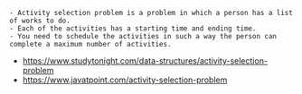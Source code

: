 ```
- Activity selection problem is a problem in which a person has a list of works to do.
- Each of the activities has a starting time and ending time. 
- You need to schedule the activities in such a way the person can complete a maximum number of activities.
```
- https://www.studytonight.com/data-structures/activity-selection-problem
- https://www.javatpoint.com/activity-selection-problem
